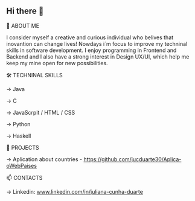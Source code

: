 ## Hi there 👋
🌟 ABOUT ME 

I consider myself a creative and curious individual who belives that inovantion can change lives! Nowdays i´m focus to improve my techninal skills in software development. I enjoy programming in  Frontend and Backend and I also have a strong interest in Design UX/UI, which help me keep my mine open for new possibilities. 

🛠️ TECHNINAL SKILLS

-> Java 

-> C

-> JavaScrpit / HTML / CSS

-> Python

-> Haskell 

🚀  PROJECTS 

-> Aplication about countries - https://github.com/jucduarte30/Aplica-oWebPaises

📫 CONTACTS 

-> Linkedin: www.linkedin.com/in/juliana-cunha-duarte
<!--
**jucduarte30/jucduarte30** is a ✨ _special_ ✨ repository because its `README.md` (this file) appears on your GitHub profile.

Here are some ideas to get you started:

- 🔭 I’m currently working on ...
- 🌱 I’m currently learning ...
- 👯 I’m looking to collaborate on ...
- 🤔 I’m looking for help with ...
- 💬 Ask me about ...
- 📫 How to reach me: ...
- 😄 Pronouns: ...
- ⚡ Fun fact: ...
-->
